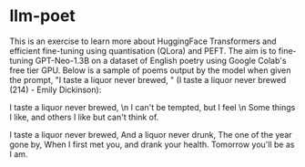 # llm-poet

This is an exercise to learn more about HuggingFace Transformers and efficient fine-tuning using quantisation (QLora) and PEFT. The aim is to fine-tuning GPT-Neo-1.3B on a dataset of English poetry using Google Colab's free tier GPU. Below is a sample of poems output by the model when given the prompt, "I taste a liquor never brewed, " (I taste a liquor never brewed (214) - Emily Dickinson):

I taste a liquor never brewed, \n
I can't be tempted, but I feel \n
Some things I like, and others
I like but can't think of.

I taste a liquor never brewed,
And a liquor never drunk,
The one of the year gone by,
When I first met you, and drank your health.
Tomorrow you'll be as I am.
